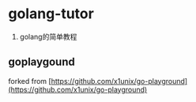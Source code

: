 # golang-tutor

1. golang的简单教程





## goplaygound

forked from [https://github.com/x1unix/go-playground](https://github.com/x1unix/go-playground)
